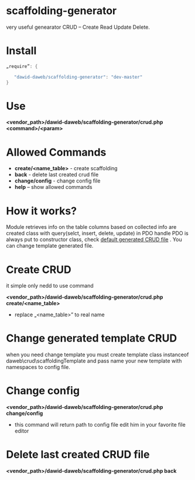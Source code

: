 scaffolding-generator
=====================

very useful genearator CRUD – Create Read Update Delete.

Install
=====================
~~~ go
„require”: {

   "dawid-daweb/scaffolding-generator": "dev-master"
}
~~~

Use
=====================

**\<vendor_path>/dawid-daweb/scaffolding-generator/crud.php  \<command>/\<param>**

Allowed Commands
=====================

* **create/\<name_table>** - create scaffolding
* **back** - delete last created crud file
* **change/config** - change config file 
* **help** – show allowed commands

How it works?
=====================

Module retrieves info on the table columns based on  collected info are created class with query(selct, insert, delete, update) in PDO handle PDO is always put to constructor class, check [default generated CRUD file](https://github.com/dawid-daweb/scaffolding-generator/blob/master/example/User.php)  . You can change template generated file.

Create CRUD
=====================

it simple only  nedd to use command

**\<vendor_path>/dawid-daweb/scaffolding-generator/crud.php  create/\<name_table>**

- replace  „\<name_table>” to real name

Change generated template CRUD
=====================

when you need change template you must create template class instanceof daweb\crud\scaffoldingTemplate and pass name your new template with namespaces to config file.

Change config
=====================

**\<vendor_path>/dawid-daweb/scaffolding-generator/crud.php  change/config**

- this command will return path to config file edit him in your favorite file editor

Delete last created CRUD file 
=====================

**\<vendor_path>/dawid-daweb/scaffolding-generator/crud.php  back**
